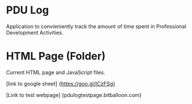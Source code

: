 # PDU Log
Application to convieniently track the amount of time spent in Professional Development Activities.

# HTML Page (Folder)
Current HTML page and JavaScript files. 

[link to google sheet] {https://goo.gl/ICzFSg}

[Link to test webpage] {pdulogtestpage.bitballoon.com}
